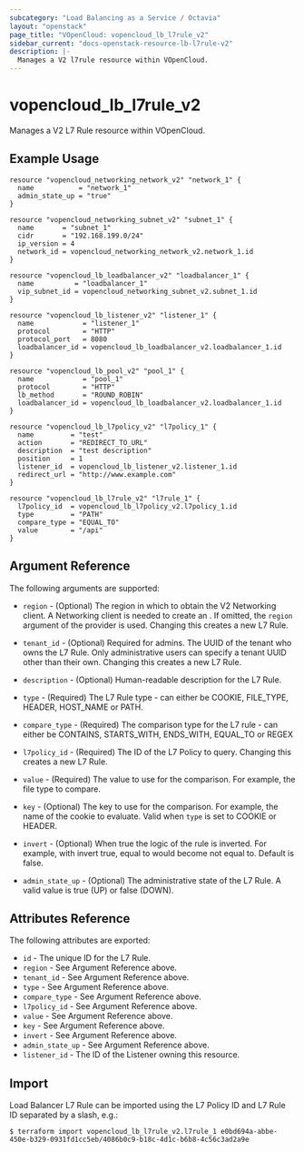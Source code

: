 ```yaml
---
subcategory: "Load Balancing as a Service / Octavia"
layout: "openstack"
page_title: "VOpenCloud: vopencloud_lb_l7rule_v2"
sidebar_current: "docs-openstack-resource-lb-l7rule-v2"
description: |-
  Manages a V2 l7rule resource within VOpenCloud.
---
```


# vopencloud\_lb\_l7rule\_v2

Manages a V2 L7 Rule resource within VOpenCloud.

## Example Usage

```hcl
resource "vopencloud_networking_network_v2" "network_1" {
  name           = "network_1"
  admin_state_up = "true"
}

resource "vopencloud_networking_subnet_v2" "subnet_1" {
  name       = "subnet_1"
  cidr       = "192.168.199.0/24"
  ip_version = 4
  network_id = vopencloud_networking_network_v2.network_1.id
}

resource "vopencloud_lb_loadbalancer_v2" "loadbalancer_1" {
  name          = "loadbalancer_1"
  vip_subnet_id = vopencloud_networking_subnet_v2.subnet_1.id
}

resource "vopencloud_lb_listener_v2" "listener_1" {
  name            = "listener_1"
  protocol        = "HTTP"
  protocol_port   = 8080
  loadbalancer_id = vopencloud_lb_loadbalancer_v2.loadbalancer_1.id
}

resource "vopencloud_lb_pool_v2" "pool_1" {
  name            = "pool_1"
  protocol        = "HTTP"
  lb_method       = "ROUND_ROBIN"
  loadbalancer_id = vopencloud_lb_loadbalancer_v2.loadbalancer_1.id
}

resource "vopencloud_lb_l7policy_v2" "l7policy_1" {
  name         = "test"
  action       = "REDIRECT_TO_URL"
  description  = "test description"
  position     = 1
  listener_id  = vopencloud_lb_listener_v2.listener_1.id
  redirect_url = "http://www.example.com"
}

resource "vopencloud_lb_l7rule_v2" "l7rule_1" {
  l7policy_id  = vopencloud_lb_l7policy_v2.l7policy_1.id
  type         = "PATH"
  compare_type = "EQUAL_TO"
  value        = "/api"
}
```

## Argument Reference

The following arguments are supported:

* `region` - (Optional) The region in which to obtain the V2 Networking client.
    A Networking client is needed to create an . If omitted, the
    `region` argument of the provider is used. Changing this creates a new
    L7 Rule.

* `tenant_id` - (Optional) Required for admins. The UUID of the tenant who owns
    the L7 Rule.  Only administrative users can specify a tenant UUID
    other than their own. Changing this creates a new L7 Rule.

* `description` - (Optional) Human-readable description for the L7 Rule.

* `type` - (Required) The L7 Rule type - can either be COOKIE, FILE\_TYPE, HEADER,
    HOST\_NAME or PATH.

* `compare_type` - (Required) The comparison type for the L7 rule - can either be
    CONTAINS, STARTS\_WITH, ENDS_WITH, EQUAL_TO or REGEX

* `l7policy_id` - (Required) The ID of the L7 Policy to query. Changing this creates a new
    L7 Rule.

* `value` - (Required) The value to use for the comparison. For example, the file type to
    compare.

* `key` - (Optional) The key to use for the comparison. For example, the name of the cookie to
    evaluate. Valid when `type` is set to COOKIE or HEADER.

* `invert` - (Optional) When true the logic of the rule is inverted. For example, with invert
    true, equal to would become not equal to. Default is false.

* `admin_state_up` - (Optional) The administrative state of the L7 Rule.
    A valid value is true (UP) or false (DOWN).

## Attributes Reference

The following attributes are exported:

* `id` - The unique ID for the L7 Rule.
* `region` - See Argument Reference above.
* `tenant_id` - See Argument Reference above.
* `type` - See Argument Reference above.
* `compare_type` - See Argument Reference above.
* `l7policy_id` - See Argument Reference above.
* `value` - See Argument Reference above.
* `key` - See Argument Reference above.
* `invert` - See Argument Reference above.
* `admin_state_up` - See Argument Reference above.
* `listener_id` - The ID of the Listener owning this resource.

## Import

Load Balancer L7 Rule can be imported using the L7 Policy ID and L7 Rule ID
separated by a slash, e.g.:

```
$ terraform import vopencloud_lb_l7rule_v2.l7rule_1 e0bd694a-abbe-450e-b329-0931fd1cc5eb/4086b0c9-b18c-4d1c-b6b8-4c56c3ad2a9e
```
